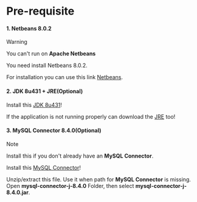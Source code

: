 # Pre-requisite

#### 1. Netbeans 8.0.2

> [!warning]
> You can't run on **Apache Netbeans**

You need install Netbeans 8.0.2.

For installation you can use this link [Netbeans](https://dlc-cdn.sun.com/netbeans/8.0.2/final/bundles/netbeans-8.0.2-windows.exe).

#### 2. JDK 8u431 + JRE(Optional)

Install this [JDK 8u431](https://www.oracle.com/br/java/technologies/javase/javase8u211-later-archive-downloads.html)!

If the application is not running properly can download the [JRE](https://www.oracle.com/br/java/technologies/javase/javase8u211-later-archive-downloads.html) too!

#### 3. MySQL Connector 8.4.0(Optional)
> [!NOTE]
> Install this if you don't already have an **MySQL Connector**.

Install this [MySQL Connector](https://cdn.mysql.com/archives/mysql-connector-java-8.4/mysql-connector-j-8.4.0.zip)!

Unzip/extract this file. Use it when path for **MySQL Connector** is missing. Open **mysql-connector-j-8.4.0** Folder, then select **mysql-connector-j-8.4.0.jar**.

